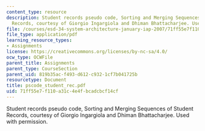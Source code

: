 ```yaml
---
content_type: resource
description: Student records pseudo code, Sorting and Merging Sequences of Student
  Records, courtesy of Giorgio Ingargiola and Dhiman Bhattacharjee. Used with permission.
file: /courses/esd-34-system-architecture-january-iap-2007/71ff55e7f110a31c4e4fbcadcbcf14cf_pscode_student_rec.pdf
file_type: application/pdf
learning_resource_types:
- Assignments
license: https://creativecommons.org/licenses/by-nc-sa/4.0/
ocw_type: OCWFile
parent_title: Assignments
parent_type: CourseSection
parent_uid: 819b35ac-f493-d612-c932-1cf7b041725b
resourcetype: Document
title: pscode_student_rec.pdf
uid: 71ff55e7-f110-a31c-4e4f-bcadcbcf14cf
---
```

Student records pseudo code, Sorting and Merging Sequences of Student Records, courtesy of Giorgio Ingargiola and Dhiman Bhattacharjee. Used with permission.